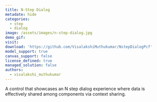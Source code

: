 ```yaml
---
title: N-Step Dialog
metadate: hide
categories:
  - step
  - dialog
image: /assets/images/n-step-dialog.jpg
demo_gif:
visit:
download: 'https://github.com/VisalakshiMuthukumar/NstepDialogPcf'
model_support: true
canvas_support: false
license_defined: true
managed_solution: false
authors:
  - visalakshi_muthukumar
---
```

A control that showcases an N step dialog experience where data is effectively shared among components via context sharing.

